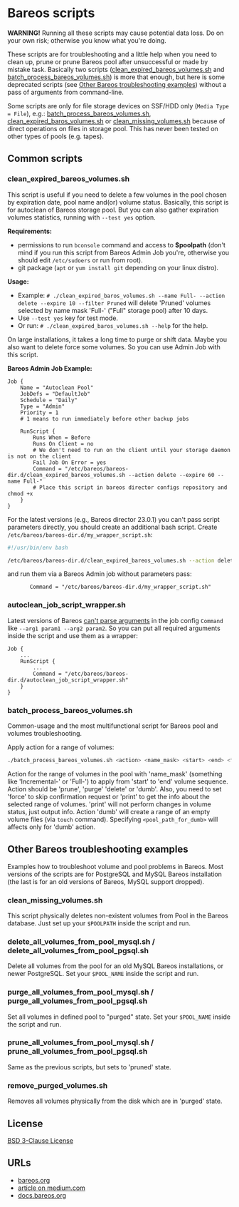 # Bareos scripts

**WARNING!** Running all these scripts may cause potential data loss. Do on your own risk; otherwise you know what
you're doing.

These scripts are for troubleshooting and a little help when you need to clean up, prune or prune Bareos pool after
unsuccessful or made by mistake task. Basically two scripts
([clean_expired_bareos_volumes.sh](clean_expired_bareos_volumes.sh) and
[batch_process_bareos_volumes.sh](batch_process_bareos_volumes.sh)) is more that enough, but here is some deprecated
scripts (see [Other Bareos troubleshooting examples](#other-bareos-troubleshooting-examples)) without a pass of arguments
from command-line.

Some scripts are only for file storage devices on SSF/HDD only (`Media Type = File`), e.g.:
[batch_process_bareos_volumes.sh](batch_process_bareos_volumes.sh),
[clean_expired_baros_volumes.sh](clean_expired_bareos_volumes.sh) or
[clean_missing_volumes.sh](clean_missing_volumes.sh) because of direct operations on files in storage pool. This has
never been tested on other types of pools (e.g. tapes).

## Common scripts

### clean_expired_bareos_volumes.sh

This script is useful if you need to delete a few volumes in the pool chosen by expiration date, pool name and(or)
volume status. Basically, this script is for autoclean of Bareos storage pool. But you can also gather expiration
volumes statistics, running with `--test yes` option.

**Requirements:**

- permissions to run `bconsole` command and access to **$poolpath** (don't mind if you run this script from Bareos Admin
  Job you're, otherwise you should edit `/etc/sudoers` or run from root).
- git package (`apt` or `yum install git` depending on your linux distro).

**Usage:**

- Example: `# ./clean_expired_baros_volumes.sh --name Full- --action delete --expire 10 --filter Pruned` will delete
  'Pruned' volumes selected by name mask 'Full-' ("Full" storage pool) after 10 days.
- Use `--test yes` key for test mode.
- Or run: `# ./clean_expired_baros_volumes.sh --help` for the help.

On large installations, it takes a long time to purge or shift data. Maybe you also want to delete force some volumes.
So you can use Admin Job with this script.

**Bareos Admin Job Example:**

```text
Job {
    Name = "Autoclean Pool"
    JobDefs = "DefaultJob"
    Schedule = "Daily"
    Type = "Admin"
    Priority = 1
    # 1 means to run immediately before other backup jobs

    RunScript {
        Runs When = Before
        Runs On Client = no
        # We don't need to run on the client until your storage daemon is not on the client
        Fail Job On Error = yes
        Command = "/etc/bareos/bareos-dir.d/clean_expired_bareos_volumes.sh --action delete --expire 60 --name Full-"
        # Place this script in bareos director configs repository and chmod +x
    }
}
```

For the latest versions (e.g., Bareos director 23.0.1) you can't pass script parameters directly, you should create
an additional bash script. Create `/etc/bareos/bareos-dir.d/my_wrapper_script.sh`:

```bash
#!/usr/bin/env bash

/etc/bareos/bareos-dir.d/clean_expired_bareos_volumes.sh --action delete --expire 60 --name Full-
```

and run them via a Bareos Admin job without parameters pass:

```text
       Command = "/etc/bareos/bareos-dir.d/my_wrapper_script.sh"
```

### autoclean_job_script_wrapper.sh

Latest versions of Bareos [can't parse arguments](https://bugs.bareos.org/view.php?id=1587) in the job config `Command`
like `--arg1 param1 --arg2 param2`. So you can put all required arguments inside the script and use them as a 
wrapper:

```text
Job {
    ...
    RunScript {
        ...
        Command = "/etc/bareos/bareos-dir.d/autoclean_job_script_wrapper.sh"
    }
}
```

### batch_process_bareos_volumes.sh

Common-usage and the most multifunctional script for Bareos pool and volumes troubleshooting.

Apply action for a range of volumes:

```bash
./batch_process_bareos_volumes.sh <action> <name_mask> <start> <end> <force|print> <pool_path_for_dumb>
```

Action for the range of volumes in the pool with 'name_mask' (something like 'Incremental-' or 'Full-') to apply from
'start' to 'end' volume sequence. Action should be 'prune', 'purge' 'delete' or 'dumb'. Also, you need to set 'force' to
skip confirmation request or 'print' to get the info about the selected range of volumes. 'print' will not perform
changes in volume status, just output info. Action 'dumb' will create a range of an empty volume files (via `touch`
command). Specifying `<pool_path_for_dumb>` will affects only for 'dumb' action.

## Other Bareos troubleshooting examples

Examples how to troubleshoot volume and pool problems in Bareos. Most versions of the scripts are for PostgreSQL and
MySQL Bareos installation (the last is for an old versions of Bareos, MySQL support dropped).

### clean_missing_volumes.sh

This script physically deletes non-existent volumes from Pool in the Bareos database. Just set up your `$POOLPATH`
inside the script and run.

### delete_all_volumes_from_pool_mysql.sh / delete_all_volumes_from_pool_pgsql.sh

Delete all volumes from the pool for an old MySQL Bareos installations, or newer PostgreSQL. Set your `$POOL_NAME`
inside the script and run.

### purge_all_volumes_from_pool_mysql.sh / purge_all_volumes_from_pool_pgsql.sh

Set all volumes in defined pool to "purged" state. Set your `$POOL_NAME` inside the script and run.

### prune_all_volumes_from_pool_mysql.sh / prune_all_volumes_from_pool_pgsql.sh

Same as the previous scripts, but sets to 'pruned' state.

### remove_purged_volumes.sh

Removes all volumes physically from the disk which are in 'purged' state.

## License

[BSD 3-Clause License](../../LICENSE)

## URLs

- [bareos.org](https://www.bareos.com/)
- [article on medium.com](https://medium.com/@alexander.bazhenov/bareos-%D0%B1%D0%B5%D1%81%D0%BF%D0%BB%D0%B0%D1%82%D0%BD%D0%BE%D0%B5-%D1%80%D0%B5%D0%B7%D0%B5%D1%80%D0%B2%D0%BD%D0%BE%D0%B5-%D0%BA%D0%BE%D0%BF%D0%B8%D1%80%D0%BE%D0%B2%D0%B0%D0%BD%D0%B8%D0%B5-%D1%84%D0%BE%D1%80%D0%BC%D0%B0%D1%82%D0%B0-enterprise-d84b90a4415a)
- [docs.bareos.org](https://docs.bareos.org/)
